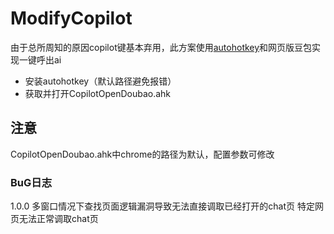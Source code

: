 # ModifyCopilot
由于总所周知的原因copilot键基本弃用，此方案使用<a href="https://www.autohotkey.com/">autohotkey</a>和网页版豆包实现一键呼出ai
- 安装autohotkey（默认路径避免报错）
- 获取并打开CopilotOpenDoubao.ahk
## 注意
CopilotOpenDoubao.ahk中chrome的路径为默认，配置参数可修改
### BuG日志
1.0.0
多窗口情况下查找页面逻辑漏洞导致无法直接调取已经打开的chat页
特定网页无法正常调取chat页
